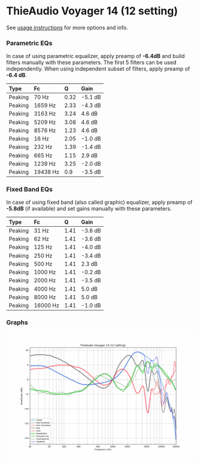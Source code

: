 # ThieAudio Voyager 14 (12 setting)
See [usage instructions](https://github.com/jaakkopasanen/AutoEq#usage) for more options and info.

### Parametric EQs
In case of using parametric equalizer, apply preamp of **-6.4dB** and build filters manually
with these parameters. The first 5 filters can be used independently.
When using independent subset of filters, apply preamp of **-6.4 dB**.

| Type    | Fc       |    Q | Gain    |
|:--------|:---------|:-----|:--------|
| Peaking | 70 Hz    | 0.32 | -5.1 dB |
| Peaking | 1659 Hz  | 2.33 | -4.3 dB |
| Peaking | 3163 Hz  | 3.24 | 4.6 dB  |
| Peaking | 5209 Hz  | 3.08 | 4.6 dB  |
| Peaking | 8576 Hz  | 1.23 | 4.6 dB  |
| Peaking | 16 Hz    | 2.05 | -1.0 dB |
| Peaking | 232 Hz   | 1.39 | -1.4 dB |
| Peaking | 665 Hz   | 1.15 | 2.9 dB  |
| Peaking | 1239 Hz  | 3.25 | -2.0 dB |
| Peaking | 19438 Hz | 0.9  | -3.5 dB |

### Fixed Band EQs
In case of using fixed band (also called graphic) equalizer, apply preamp of **-5.8dB**
(if available) and set gains manually with these parameters.

| Type    | Fc       |    Q | Gain    |
|:--------|:---------|:-----|:--------|
| Peaking | 31 Hz    | 1.41 | -3.6 dB |
| Peaking | 62 Hz    | 1.41 | -3.6 dB |
| Peaking | 125 Hz   | 1.41 | -4.0 dB |
| Peaking | 250 Hz   | 1.41 | -3.4 dB |
| Peaking | 500 Hz   | 1.41 | 2.3 dB  |
| Peaking | 1000 Hz  | 1.41 | -0.2 dB |
| Peaking | 2000 Hz  | 1.41 | -3.5 dB |
| Peaking | 4000 Hz  | 1.41 | 5.0 dB  |
| Peaking | 8000 Hz  | 1.41 | 5.0 dB  |
| Peaking | 16000 Hz | 1.41 | -1.0 dB |

### Graphs
![](./ThieAudio%20Voyager%2014%20(12%20setting).png)